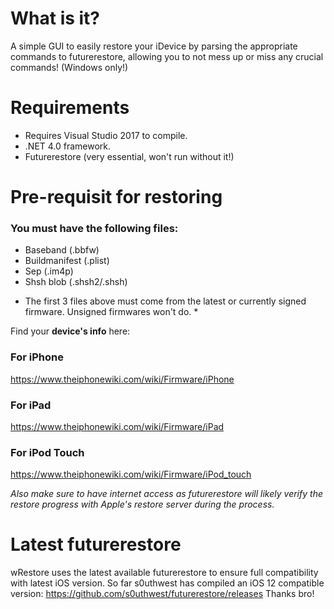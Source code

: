 # What is it?
A simple GUI to easily restore your iDevice by parsing the appropriate commands to futurerestore, allowing you to not mess up or miss any crucial commands! (Windows only!)

# Requirements
* Requires Visual Studio 2017 to compile.
* .NET 4.0 framework.
* Futurerestore (very essential, won't run without it!)

# Pre-requisit for restoring
### You must have the following files:
- Baseband (.bbfw)
- Buildmanifest (.plist)
- Sep (.im4p)
- Shsh blob (.shsh2/.shsh)

* The first 3 files above must come from the latest or currently signed firmware. Unsigned firmwares won't do. *

Find your **device's info** here:
### For iPhone
https://www.theiphonewiki.com/wiki/Firmware/iPhone
### For iPad
https://www.theiphonewiki.com/wiki/Firmware/iPad
### For iPod Touch
https://www.theiphonewiki.com/wiki/Firmware/iPod_touch

*Also make sure to have internet access as futurerestore will likely verify the restore progress with Apple's restore server during the process.*

# Latest futurerestore
wRestore uses the latest available futurerestore to ensure full compatibility with latest iOS version.
So far s0uthwest has compiled an iOS 12 compatible version:
https://github.com/s0uthwest/futurerestore/releases
Thanks bro!

